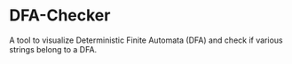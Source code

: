 # DFA-Checker
A tool to visualize Deterministic Finite Automata (DFA) and check if various strings belong to a DFA.
